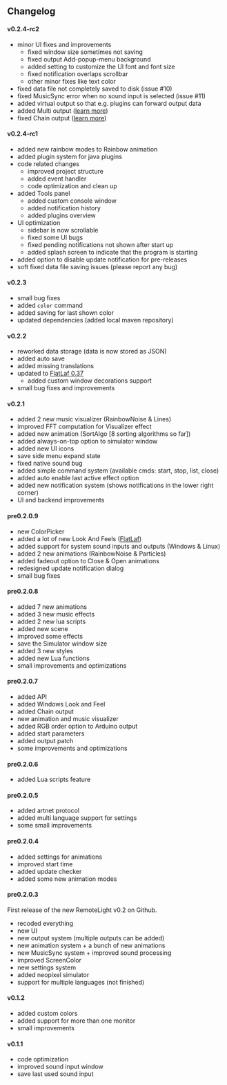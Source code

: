 ## Changelog
#### v0.2.4-rc2
- minor UI fixes and improvements
  - fixed window size sometimes not saving
  - fixed output Add-popup-menu background
  - added setting to customize the UI font and font size
  - fixed notification overlaps scrollbar
  - other minor fixes like text color
- fixed data file not completely saved to disk (issue #10)
- fixed MusicSync error when no sound input is selected (issue #11)
- added virtual output so that e.g. plugins can forward output data
- added Multi output ([learn more](https://github.com/Drumber/RemoteLight/wiki/MultiOutput))
- fixed Chain output ([learn more](https://github.com/Drumber/RemoteLight/wiki/Chain))

#### v0.2.4-rc1
- added new rainbow modes to Rainbow animation
- added plugin system for java plugins
- code related changes
  - improved project structure
  - added event handler
  - code optimization and clean up
- added Tools panel
  - added custom console window
  - added notification history
  - added plugins overview
- UI optimization
  - sidebar is now scrollable
  - fixed some UI bugs
  - fixed pending notifications not shown after start up
  - added splash screen to indicate that the program is starting
- added option to disable update notification for pre-releases
- soft fixed data file saving issues (please report any bug)

#### v0.2.3
- small bug fixes
- added `color` command
- added saving for last shown color
- updated dependencies (added local maven repository)

#### v0.2.2
- reworked data storage (data is now stored as JSON)
- added auto save
- added missing translations
- updated to [FlatLaf 0.37](https://github.com/JFormDesigner/FlatLaf/releases/tag/0.37)
  - added custom window decorations support
- small bug fixes and improvements

#### v0.2.1
- added 2 new music visualizer (RainbowNoise & Lines)
- improved FFT computation for Visualizer effect
- added new animation (SortAlgo [8 sorting algorithms so far])
- added always-on-top option to simulator window
- added new UI icons
- save side menu expand state
- fixed native sound bug
- added simple command system (available cmds: start, stop, list, close)
- added auto enable last active effect option
- added new notification system (shows notifications in the lower right corner)
- UI and backend improvements

#### pre0.2.0.9
- new ColorPicker
- added a lot of new Look And Feels ([FlatLaf](https://github.com/JFormDesigner/FlatLaf))
- added support for system sound inputs and outputs (Windows & Linux)
- added 2 new animations (RainbowNoise & Particles)
- added fadeout option to Close & Open animations
- redesigned update notification dialog
- small bug fixes

#### pre0.2.0.8
- added 7 new animations
- added 3 new music effects
- added 2 new lua scripts
- added new scene
- improved some effects
- save the Simulator window size
- added 3 new styles
- added new Lua functions
- small improvements and optimizations

#### pre0.2.0.7
- added API
- added Windows Look and Feel
- added Chain output
- new animation and music visualizer
- added RGB order option to Arduino output
- added start parameters
- added output patch
- some improvements and optimizations

#### pre0.2.0.6
- added Lua scripts feature

#### pre0.2.0.5
- added artnet protocol
- added multi language support for settings
- some small improvements

#### pre0.2.0.4
- added settings for animations
- improved start time
- added update checker
- added some new animation modes

#### pre0.2.0.3
First release of the new RemoteLight v0.2 on Github.
- recoded everything
- new UI
- new output system (multiple outputs can be added)
- new animation system + a bunch of new animations
- new MusicSync system + improved sound processing
- improved ScreenColor
- new settings system
- added neopixel simulator
- support for multiple languages (not finished)

#### v0.1.2
- added custom colors
- added support for more than one monitor
- small improvements

#### v0.1.1
- code optimization
- improved sound input window
- save last used sound input